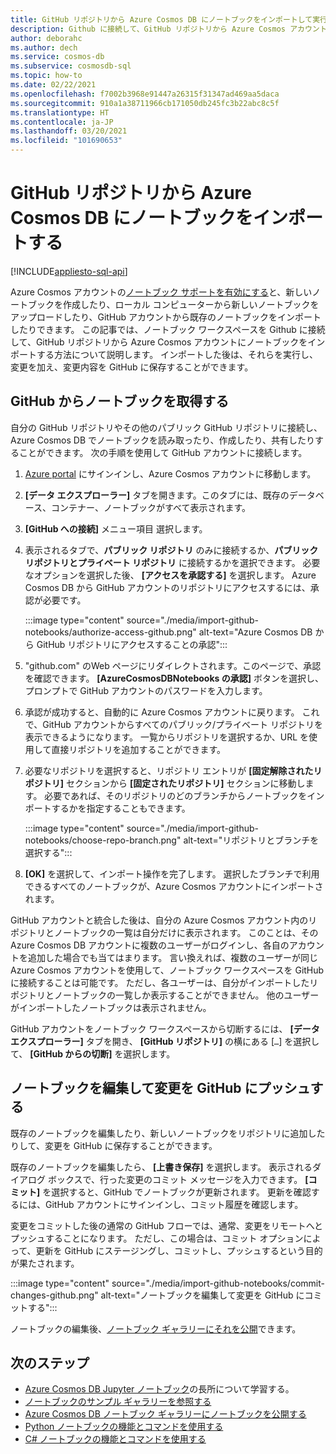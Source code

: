 ```yaml
---
title: GitHub リポジトリから Azure Cosmos DB にノートブックをインポートして実行する
description: Github に接続して、GitHub リポジトリから Azure Cosmos アカウントにノートブックをインポートする方法について説明します。 インポートした後は、それらを実行して編集し、変更内容を GitHub に保存することができます。
author: deborahc
ms.author: dech
ms.service: cosmos-db
ms.subservice: cosmosdb-sql
ms.topic: how-to
ms.date: 02/22/2021
ms.openlocfilehash: f7002b3968e91447a26315f31347ad469aa5daca
ms.sourcegitcommit: 910a1a38711966cb171050db245fc3b22abc8c5f
ms.translationtype: HT
ms.contentlocale: ja-JP
ms.lasthandoff: 03/20/2021
ms.locfileid: "101690653"
---
```

# <a name="import-notebooks-from-a-github-repo-into-azure-cosmos-db"></a>GitHub リポジトリから Azure Cosmos DB にノートブックをインポートする
[!INCLUDE[appliesto-sql-api](includes/appliesto-sql-api.md)]

Azure Cosmos アカウントの[ノートブック サポートを有効にする](enable-notebooks.md)と、新しいノートブックを作成したり、ローカル コンピューターから新しいノートブックをアップロードしたり、GitHub アカウントから既存のノートブックをインポートしたりできます。 この記事では、ノートブック ワークスペースを Github に接続して、GitHub リポジトリから Azure Cosmos アカウントにノートブックをインポートする方法について説明します。 インポートした後は、それらを実行し、変更を加え、変更内容を GitHub に保存することができます。

## <a name="get-notebooks-from-github"></a>GitHub からノートブックを取得する

自分の GitHub リポジトリやその他のパブリック GitHub リポジトリに接続し、Azure Cosmos DB でノートブックを読み取ったり、作成したり、共有したりすることができます。 次の手順を使用して GitHub アカウントに接続します。

1. [Azure portal](https://portal.azure.com/) にサインインし、Azure Cosmos アカウントに移動します。

1. **[データ エクスプローラー]** タブを開きます。このタブには、既存のデータベース、コンテナー、ノートブックがすべて表示されます。

1. **[GitHub への接続]** メニュー項目 選択します。

1. 表示されるタブで、**パブリック リポジトリ** のみに接続するか、**パブリック リポジトリとプライベート リポジトリ** に接続するかを選択できます。  必要なオプションを選択した後、 **[アクセスを承認する]** を選択します。 Azure Cosmos DB から GitHub アカウントのリポジトリにアクセスするには、承認が必要です。

   :::image type="content" source="./media/import-github-notebooks/authorize-access-github.png" alt-text="Azure Cosmos DB から GitHub リポジトリにアクセスすることの承認":::

1. "github.com" のWeb ページにリダイレクトされます。このページで、承認を確認できます。 **[AzureCosmosDBNotebooks の承認]** ボタンを選択し、プロンプトで GitHub アカウントのパスワードを入力します。

1. 承認が成功すると、自動的に Azure Cosmos アカウントに戻ります。 これで、GitHub アカウントからすべてのパブリック/プライベート リポジトリを表示できるようになります。 一覧からリポジトリを選択するか、URL を使用して直接リポジトリを追加することができます。

1. 必要なリポジトリを選択すると、リポジトリ エントリが **[固定解除されたリポジトリ]** セクションから **[固定されたリポジトリ]** セクションに移動します。 必要であれば、そのリポジトリのどのブランチからノートブックをインポートするかを指定することもできます。

   :::image type="content" source="./media/import-github-notebooks/choose-repo-branch.png" alt-text="リポジトリとブランチを選択する":::

1. **[OK]** を選択して、インポート操作を完了します。 選択したブランチで利用できるすべてのノートブックが、Azure Cosmos アカウントにインポートされます。

GitHub アカウントと統合した後は、自分の Azure Cosmos アカウント内のリポジトリとノートブックの一覧は自分だけに表示されます。 このことは、そのAzure Cosmos DB アカウントに複数のユーザーがログインし、各自のアカウントを追加した場合でも当てはまります。 言い換えれば、複数のユーザーが同じ Azure Cosmos アカウントを使用して、ノートブック ワークスペースを GitHub に接続することは可能です。 ただし、各ユーザーは、自分がインポートしたリポジトリとノートブックの一覧しか表示することができません。 他のユーザーがインポートしたノートブックは表示されません。

GitHub アカウントをノートブック ワークスペースから切断するには、 **[データ エクスプローラー]** タブを開き、 **[GitHub リポジトリ]** の横にある [`…`] を選択して、 **[GitHub からの切断]** を選択します。

## <a name="edit-a-notebook-and-push-changes-to-github"></a>ノートブックを編集して変更を GitHub にプッシュする

既存のノートブックを編集したり、新しいノートブックをリポジトリに追加したりして、変更を GitHub に保存することができます。

既存のノートブックを編集したら、 **[上書き保存]** を選択します。 表示されるダイアログ ボックスで、行った変更のコミット メッセージを入力できます。 **[コミット]** を選択すると、GitHub でノートブックが更新されます。 更新を確認するには、GitHub アカウントにサインインし、コミット履歴を確認します。

変更をコミットした後の通常の GitHub フローでは、通常、変更をリモートへとプッシュすることになります。 ただし、この場合は、コミット オプションによって、更新を GitHub にステージングし、コミットし、プッシュするという目的が果たされます。

:::image type="content" source="./media/import-github-notebooks/commit-changes-github.png" alt-text="ノートブックを編集して変更を GitHub にコミットする":::

ノートブックの編集後、[ノートブック ギャラリーにそれを公開](publish-notebook-gallery.md)できます。 

## <a name="next-steps"></a>次のステップ

* [Azure Cosmos DB Jupyter ノートブック](cosmosdb-jupyter-notebooks.md)の長所について学習する。
* [ノートブックのサンプル ギャラリーを参照する](https://cosmos.azure.com/gallery.html)
* [Azure Cosmos DB ノートブック ギャラリーにノートブックを公開する](publish-notebook-gallery.md)
* [Python ノートブックの機能とコマンドを使用する](use-python-notebook-features-and-commands.md)
* [C# ノートブックの機能とコマンドを使用する](use-csharp-notebook-features-and-commands.md)
